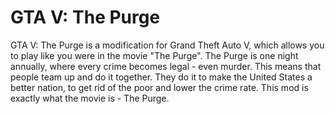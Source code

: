 # GTA V: The Purge
GTA V: The Purge is a modification for Grand Theft Auto V, which allows you to play like you were in the movie "The Purge".
The Purge is one night annually, where every crime becomes legal - even murder. This means that people team up and do it together.
They do it to make the United States a better nation, to get rid of the poor and lower the crime rate. This mod is exactly what the
movie is - The Purge.

